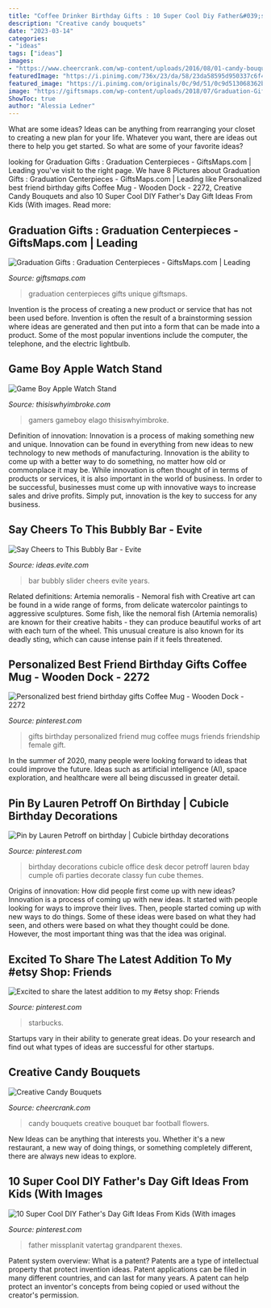 ```yaml
---
title: "Coffee Drinker Birthday Gifts : 10 Super Cool Diy Father&#039;s Day Gift Ideas From Kids (with Images"
description: "Creative candy bouquets"
date: "2023-03-14"
categories:
- "ideas"
tags: ["ideas"]
images:
- "https://www.cheercrank.com/wp-content/uploads/2016/08/01-candy-bouquets.jpg"
featuredImage: "https://i.pinimg.com/736x/23/da/58/23da58595d950337c6f45690294daf3d.jpg"
featured_image: "https://i.pinimg.com/originals/0c/9d/51/0c9d513068362ba2eda2a21ade628968.jpg"
image: "https://giftsmaps.com/wp-content/uploads/2018/07/Graduation-Gifts-Graduation-Centerpieces.jpg"
ShowToc: true
author: "Alessia Ledner"
---
```



What are some ideas?
Ideas can be anything from rearranging your closet to creating a new plan for your life. Whatever you want, there are ideas out there to help you get started. So what are some of your favorite ideas?

	

		
looking for Graduation Gifts : Graduation Centerpieces - GiftsMaps.com | Leading you've visit to the right page. We have 8 Pictures about Graduation Gifts : Graduation Centerpieces - GiftsMaps.com | Leading like Personalized best friend birthday gifts Coffee Mug - Wooden Dock - 2272, Creative Candy Bouquets and also 10 Super Cool DIY Father&#039;s Day Gift Ideas From Kids (With images. Read more:
		
    
## Graduation Gifts : Graduation Centerpieces - GiftsMaps.com | Leading

<img loading=lazy src="https://giftsmaps.com/wp-content/uploads/2018/07/Graduation-Gifts-Graduation-Centerpieces.jpg" onerror="this.onerror=null;this.src='https://tse2.mm.bing.net/th?id=OIP.RoVdIdBVNpKC6g6SyXLHhgHaJ3&amp;pid=15.1';" alt="Graduation Gifts : Graduation Centerpieces - GiftsMaps.com | Leading">

_Source: giftsmaps.com_

>graduation centerpieces gifts unique giftsmaps. 

	

Invention is the process of creating a new product or service that has not been used before. Invention is often the result of a brainstorming session where ideas are generated and then put into a form that can be made into a product. Some of the most popular inventions include the computer, the telephone, and the electric lightbulb.

    
## Game Boy Apple Watch Stand

<img loading=lazy src="https://cdn.thisiswhyimbroke.com/images/elago-w5-game-boy-apple-watch-stand-640x533.jpg" onerror="this.onerror=null;this.src='https://tse2.mm.bing.net/th?id=OIP.s57XfsWqo6b3T5Ia2a1KLAHaGK&amp;pid=15.1';" alt="Game Boy Apple Watch Stand">

_Source: thisiswhyimbroke.com_

>gamers gameboy elago thisiswhyimbroke. 

	

Definition of innovation:
Innovation is a process of making something new and unique. Innovation can be found in everything from new ideas to new technology to new methods of manufacturing. Innovation is the ability to come up with a better way to do something, no matter how old or commonplace it may be.
While innovation is often thought of in terms of products or services, it is also important in the world of business. In order to be successful, businesses must come up with innovative ways to increase sales and drive profits. Simply put, innovation is the key to success for any business.

    
## Say Cheers To This Bubbly Bar - Evite

<img loading=lazy src="http://ideas.evite.com/media/slider-new-years-eve-bubbly-bar-jb.jpg" onerror="this.onerror=null;this.src='https://tse2.mm.bing.net/th?id=OIP.5iLsIFW5wmFUCMw_bR8EGAHaE8&amp;pid=15.1';" alt="Say Cheers to This Bubbly Bar - Evite">

_Source: ideas.evite.com_

>bar bubbly slider cheers evite years. 

	

Related definitions: Artemia nemoralis - Nemoral fish with
Creative art can be found in a wide range of forms, from delicate watercolor paintings to aggressive sculptures. Some fish, like the nemoral fish (Artemia nemoralis) are known for their creative habits - they can produce beautiful works of art with each turn of the wheel. This unusual creature is also known for its deadly sting, which can cause intense pain if it feels threatened.

    
## Personalized Best Friend Birthday Gifts Coffee Mug - Wooden Dock - 2272

<img loading=lazy src="https://i.pinimg.com/736x/83/38/ec/8338ecb1c5dd02c4bfc658dcce7f532b.jpg" onerror="this.onerror=null;this.src='https://tse2.mm.bing.net/th?id=OIP.jvVV4nIwwNg-ns1M7l_qDwHaHa&amp;pid=15.1';" alt="Personalized best friend birthday gifts Coffee Mug - Wooden Dock - 2272">

_Source: pinterest.com_

>gifts birthday personalized friend mug coffee mugs friends friendship female gift. 

	

In the summer of 2020, many people were looking forward to ideas that could improve the future. Ideas such as artificial intelligence (AI), space exploration, and healthcare were all being discussed in greater detail. 

    
## Pin By Lauren Petroff On Birthday | Cubicle Birthday Decorations

<img loading=lazy src="https://i.pinimg.com/736x/4a/9e/86/4a9e867099fd538d0397a7f13513affc.jpg" onerror="this.onerror=null;this.src='https://tse2.mm.bing.net/th?id=OIP.3plmvMC067Edny43BlSF0gHaJ3&amp;pid=15.1';" alt="Pin by Lauren Petroff on birthday | Cubicle birthday decorations">

_Source: pinterest.com_

>birthday decorations cubicle office desk decor petroff lauren bday cumple ofi parties decorate classy fun cube themes. 

	

Origins of innovation: How did people first come up with new ideas?
Innovation is a process of coming up with new ideas. It started with people looking for ways to improve their lives. Then, people started coming up with new ways to do things. Some of these ideas were based on what they had seen, and others were based on what they thought could be done. However, the most important thing was that the idea was original.

    
## Excited To Share The Latest Addition To My #etsy Shop: Friends

<img loading=lazy src="https://i.pinimg.com/736x/23/da/58/23da58595d950337c6f45690294daf3d.jpg" onerror="this.onerror=null;this.src='https://tse1.mm.bing.net/th?id=OIP.pcyarAruQVcF0gDv4U4_ngHaJ3&amp;pid=15.1';" alt="Excited to share the latest addition to my #etsy shop: Friends">

_Source: pinterest.com_

>starbucks. 

	

Startups vary in their ability to generate great ideas. Do your research and find out what types of ideas are successful for other startups.

    
## Creative Candy Bouquets

<img loading=lazy src="https://www.cheercrank.com/wp-content/uploads/2016/08/01-candy-bouquets.jpg" onerror="this.onerror=null;this.src='https://tse1.mm.bing.net/th?id=OIP.3_hAuKo_za0pJYEVDXOOagDLEy&amp;pid=15.1';" alt="Creative Candy Bouquets">

_Source: cheercrank.com_

>candy bouquets creative bouquet bar football flowers. 

	

New Ideas can be anything that interests you. Whether it's a new restaurant, a new way of doing things, or something completely different, there are always new ideas to explore.

    
## 10 Super Cool DIY Father&#039;s Day Gift Ideas From Kids (With Images

<img loading=lazy src="https://i.pinimg.com/originals/0c/9d/51/0c9d513068362ba2eda2a21ade628968.jpg" onerror="this.onerror=null;this.src='https://tse4.mm.bing.net/th?id=OIP.p5YRSZ664EPyRi0zLB6BMAHaLW&amp;pid=15.1';" alt="10 Super Cool DIY Father&#039;s Day Gift Ideas From Kids (With images">

_Source: pinterest.com_

>father missplanit vatertag grandparent thexes. 

	

Patent system overview: What is a patent?
Patents are a type of intellectual property that protect invention ideas. Patent applications can be filed in many different countries, and can last for many years. A patent can help protect an inventor's concepts from being copied or used without the creator's permission.

